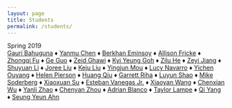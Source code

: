 ```yaml
---
layout: page
title: Students
permalink: /students/
---
```


<div id="semester">Spring 2019</div>
<div id="students">
<a href="https://gb2470.github.io/" target="_blank">Gauri Bahuguna</a><span id="separator"> &#9830; </span>
<a href="https://yc3513.github.io" target="_blank">Yanmu Chen</a><span id="separator"> &#9830; </span>
<a href="https://sle7en.github.io/be2263.github.io-index.html/" target="_blank">Berkhan Eminsoy</a><span id="separator"> &#9830; </span>
<a href="https://af2912.github.io/" target="_blank">Allison Fricke</a><span id="separator"> &#9830; </span>
<a href="https://zf2202.github.io" target="_blank">Zhongqi Fu</a><span id="separator"> &#9830; </span>
<a href="https://gg2691.github.io/" target="_blank">Ge Guo</a><span id="separator"> &#9830; </span>
<a href="https://zeidghawi.github.io/" target="_blank">Zeid Ghawi</a><span id="separator"> &#9830; </span>
<a href="https://kyiyeunggoh.github.io/" target="_blank">Kyi Yeung Goh</a><span id="separator"> &#9830; </span>
<a href="https://zh2358.github.io/" target="_blank">Zilu He</a><span id="separator"> &#9830; </span>
<a href="https://zj2243.github.io/index.html" target="_blank">Zeyi Jiang</a><span id="separator"> &#9830; </span>
<a href="https://saintyu.github.io/" target="_blank">Shuyuan Li</a><span id="separator"> &#9830; </span>
<a href="https://joreeliu.github.io/index.html" target="_blank">Joree Liu</a><span id="separator"> &#9830; </span>
<a href="https://lkjivy.github.io/" target="_blank">Keju Liu</a><span id="separator"> &#9830; </span>
<a href="https://renzo0756.github.io/" target="_blank">Yingjun Mou</a><span id="separator"> &#9830; </span>
<a href="https://aln2149.github.io/" target="_blank">Lucy Navarro</a><span id="separator"> &#9830; </span>
<a href="https://yichenouyang.github.io/Datavis-tutorial1/" target="_blank">Yichen Ouyang</a><span id="separator"> &#9830; </span>
<a href="https://hp2493.github.io/" target="_blank">Helen Pierson</a><span id="separator"> &#9830; </span>
<a href="https://huangqiu96.github.io/" target="_blank">Huang Qiu</a><span id="separator"> &#9830; </span>
<a href="https://gr2595.github.io/" target="_blank">Garrett Riha</a><span id="separator"> &#9830; </span>
<a href="https://auroraluyunshao.github.io/Data-Viz/" target="_blank">Luyun Shao</a><span id="separator"> &#9830; </span>
<a href="https://mikesody.github.io/tutorial_01/" target="_blank">Mike Soderberg</a><span id="separator"> &#9830; </span>
<a href="https://xiaoxuansu.github.io" target="_blank">Xiaoxuan Su</a><span id="separator"> &#9830; </span>
<a href="https://epv2105.github.io/" target="_blank">Esteban Vanegas Jr.</a><span id="separator"> &#9830; </span>
<a href="https://xw2452.github.io/" target="_blank">Xiaoyan Wang</a><span id="separator"> &#9830; </span>
<a href="https://chenxianwu.github.io/" target="_blank">Chenxian Wu</a><span id="separator"> &#9830; </span>
<a href="https://lslapphira.github.io/" target="_blank">Yanli Zhao</a><span id="separator"> &#9830; </span>
<a href="https://cyanchow.github.io/index.html" target="_blank">Chenyan Zhou</a><span id="separator"> &#9830; </span>
<a href="https://adrianblanco.github.io/DataVis-Spring-2019/" target="_blank">Adrian Blanco</a><span id="separator"> &#9830; </span>
<a href="https://tl2812.github.io/" target="_blank">Taylor Lampe</a><span id="separator"> &#9830; </span>
<a href="https://yqjim111.github.io/" target="_blank">Qi Yang</a><span id="separator"> &#9830; </span>
<a href="https://syclaire.github.io/" target="_blank">Seung Yeun Ahn</a>

</div>